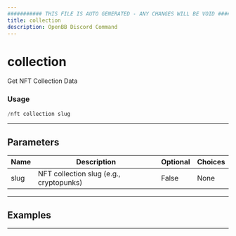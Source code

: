 ```yaml
---
########### THIS FILE IS AUTO GENERATED - ANY CHANGES WILL BE VOID ###########
title: collection
description: OpenBB Discord Command
---
```


# collection

Get NFT Collection Data

### Usage

```python wordwrap
/nft collection slug
```

---

## Parameters

| Name | Description | Optional | Choices |
| ---- | ----------- | -------- | ------- |
| slug | NFT collection slug (e.g., cryptopunks) | False | None |


---

## Examples


---
